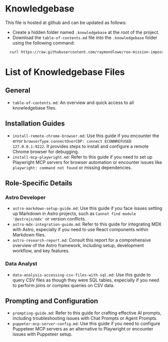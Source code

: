 # Knowledgebase

This file is hosted at github and can be updated as follows:

  - Create a hidden folder named `.knowledgebase` at the root of the project.
  - Download the `table-of-contents.md` file into the `.knowledgebase` folder using the following command:

  ```bash
    curl https://raw.githubusercontent.com/raymondlowe/roo-mission-impossible/refs/heads/main/.knowledgebase/table-of-contents.md > .knowledgebase/table-of-contents.md
   ```

# List of Knowledgebase Files

## General

- `table-of-contents.md`: An overview and quick access to all knowledgebase files.

## Installation Guides

- `install-remote-chrome-browser.md`: Use this guide if you encounter the error `browserType.connectOverCDP: connect ECONNREFUSED 127.0.0.1:9222`. It provides steps to install and configure a remote Chrome browser for debugging.
- `install-mcp-playwright.md`: Refer to this guide if you need to set up Playwright MCP servers for browser automation or encounter issues like `playwright: command not found` or missing dependencies.

## Role-Specific Details

### Astro Developer
- `astro-markdown-setup-guide.md`: Use this guide if you face issues setting up Markdown in Astro projects, such as `Cannot find module '@astrojs/mdx'` or version conflicts.
- `astro-mdx-integration-guide.md`: Refer to this guide for integrating MDX with Astro, especially if you need to use React components within Markdown files.
- `astro-research-report.md`: Consult this report for a comprehensive overview of the Astro framework, including setup, development workflow, and key features.

### Data Analyst
- `data-analysis-accessing-csv-files-with-sql.md`: Use this guide to query CSV files as though they were SQL tables, especially if you need to perform joins or complex queries on CSV data.

## Prompting and Configuration

- `prompting-guide.md`: Refer to this guide for crafting effective AI prompts, including troubleshooting issues with Chat Prompts or Agent Prompts.
- `puppeter-mcp-server-config.md`: Use this guide if you need to configure Puppeteer MCP servers as an alternative to Playwright or encounter issues with Puppeteer setup.

